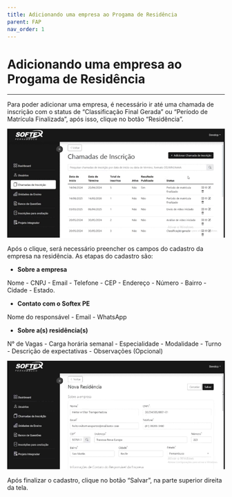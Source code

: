 ```yaml
---
title: Adicionando uma empresa ao Progama de Residência
parent: FAP
nav_order: 1
---
```


# Adicionando uma empresa ao Progama de Residência
---

Para poder adicionar uma empresa, é necessário ir até uma chamada de inscrição com o status de “Classificação Final Gerada” ou “Período de Matrícula Finalizada”, após isso, clique no botão “Residência”. 

![Adicionando uma empresa ao programa de residência](/assets/gifs/addempresanaresidencia1.gif)

Após o clique, será necessário preencher os campos do cadastro da empresa na residência. As etapas do cadastro são:

- **Sobre a empresa**

Nome - CNPJ - Email - Telefone - CEP - Endereço - Número - Bairro - Cidade - Estado.

- **Contato com o Softex PE**

Nome do responsável - Email - WhatsApp

- **Sobre a(s) residência(s)**

N° de Vagas - Carga horária semanal - Especialidade - Modalidade - Turno - Descrição de expectativas - Observações (Opcional)

![Adicionando uma empresa ao programa de residência](/assets/gifs/addempresanaresidencia2.gif)

Após finalizar o cadastro, clique no botão “Salvar”, na parte superior direita da tela.